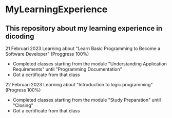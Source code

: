# MyLearningExperience
This repository about my learning experience in dicoding
-
21 Februari 2023
Learning about "Learn Basic Programming to Become a Software Developer" (Proggress 100%)
* Completed classes starting from the module "Understanding Application Requirements" until "Programming Documentation"
* Got a certificate from that class

22 Februari 2023
Learning about "Introduction to logic programming" (Progress 100%)
* Completed classes starting from the module "Study Preparation" until "Closing"
* Got a certificate from that class
